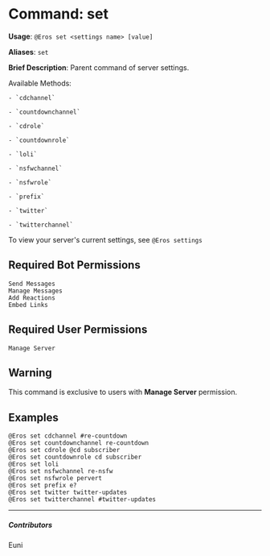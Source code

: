 # Command: set


**Usage**: `@Eros set <settings name> [value]`

**Aliases**: `set`

**Brief Description**: Parent command of server settings.

Available Methods:

	- `cdchannel`

	- `countdownchannel`

	- `cdrole`

	- `countdownrole`

	- `loli`

	- `nsfwchannel`

	- `nsfwrole`

	- `prefix`

	- `twitter`

	- `twitterchannel`



To view your server's current settings, see `@Eros settings`

## Required Bot Permissions

```
Send Messages
Manage Messages
Add Reactions
Embed Links
```

## Required User Permissions

```
Manage Server
```

## Warning


This command is exclusive to users with __**Manage Server**__ permission.

## Examples

```
@Eros set cdchannel #re-countdown
@Eros set countdownchannel re-countdown
@Eros set cdrole @cd subscriber
@Eros set countdownrole cd subscriber
@Eros set loli
@Eros set nsfwchannel re-nsfw
@Eros set nsfwrole pervert
@Eros set prefix e?
@Eros set twitter twitter-updates
@Eros set twitterchannel #twitter-updates
```


---

##### Contributors


Euni
